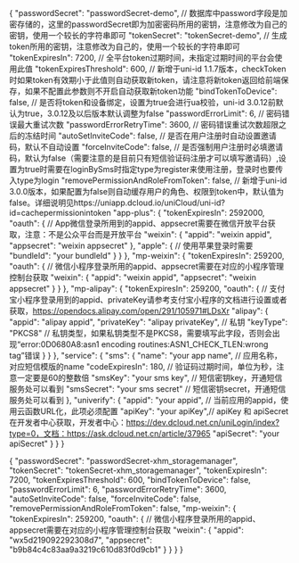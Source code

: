 {
    "passwordSecret": "passwordSecret-demo", // 数据库中password字段是加密存储的，这里的passwordSecret即为加密密码所用的密钥，注意修改为自己的密钥，使用一个较长的字符串即可
    "tokenSecret": "tokenSecret-demo", // 生成token所用的密钥，注意修改为自己的，使用一个较长的字符串即可
    "tokenExpiresIn": 7200, // 全平台token过期时间，未指定过期时间的平台会使用此值
    "tokenExpiresThreshold": 600, // 新增于uni-id 1.1.7版本，checkToken时如果token有效期小于此值则自动获取新token，请注意将新token返回给前端保存，如果不配置此参数则不开启自动获取新token功能
    "bindTokenToDevice": false, // 是否将token和设备绑定，设置为true会进行ua校验，uni-id 3.0.12前默认为true，3.0.12及以后版本默认调整为false
    "passwordErrorLimit": 6, // 密码错误最大重试次数
    "passwordErrorRetryTime": 3600, // 密码错误重试次数超限之后的冻结时间
    "autoSetInviteCode": false, // 是否在用户注册时自动设置邀请码，默认不自动设置
    "forceInviteCode": false, // 是否强制用户注册时必填邀请码，默认为false（需要注意的是目前只有短信验证码注册才可以填写邀请码）,设置为true时需要在loginBySms时指定type为register来使用注册，登录时也要传入type为login
  "removePermissionAndRoleFromToken": false, // 新增于uni-id 3.0.0版本，如果配置为false则自动缓存用户的角色、权限到token中，默认值为false。详细说明见https://uniapp.dcloud.io/uniCloud/uni-id?id=cachepermissionintoken
    "app-plus": {
        "tokenExpiresIn": 2592000,
        "oauth": {
            // App微信登录所用到的appid、appsecret需要在微信开放平台获取，注意：不是公众平台而是开放平台
            "weixin": {
                "appid": "weixin appid",
                "appsecret": "weixin appsecret"
            },
            "apple": { // 使用苹果登录时需要
                "bundleId": "your bundleId"
            }
        }
    },
    "mp-weixin": {
        "tokenExpiresIn": 259200,
        "oauth": {
            // 微信小程序登录所用的appid、appsecret需要在对应的小程序管理控制台获取
            "weixin": {
                "appid": "weixin appid",
                "appsecret": "weixin appsecret"
            }
        }
    },
    "mp-alipay": {
        "tokenExpiresIn": 259200,
        "oauth": {
            // 支付宝小程序登录用到的appid、privateKey请参考支付宝小程序的文档进行设置或者获取，https://opendocs.alipay.com/open/291/105971#LDsXr
            "alipay": {
                "appid": "alipay appid",
                "privateKey": "alipay privateKey", // 私钥
                "keyType": "PKCS8" // 私钥类型，如果私钥类型不是PKCS8，需要填写此字段，否则会出现“error:0D0680A8:asn1 encoding routines:ASN1_CHECK_TLEN:wrong tag”错误
            }
        }
    },
    "service": {
        "sms": {
            "name": "your app name", // 应用名称，对应短信模版的name
            "codeExpiresIn": 180, // 验证码过期时间，单位为秒，注意一定要是60的整数倍
            "smsKey": "your sms key", // 短信密钥key，开通短信服务处可以看到
            "smsSecret": "your sms secret" // 短信密钥secret，开通短信服务处可以看到
        },
        "univerify": {
      "appid": "your appid", // 当前应用的appid，使用云函数URL化，此项必须配置
            "apiKey": "your apiKey",// apiKey 和 apiSecret 在开发者中心获取，开发者中心：https://dev.dcloud.net.cn/uniLogin/index?type=0，文档：https://ask.dcloud.net.cn/article/37965
            "apiSecret": "your apiSecret"
        }
    }
}


{
    "passwordSecret": "passwordSecret-xhm_storagemanager",
    "tokenSecret": "tokenSecret-xhm_storagemanager",
    "tokenExpiresIn": 7200,
    "tokenExpiresThreshold": 600,
    "bindTokenToDevice": false, 
    "passwordErrorLimit": 6,
    "passwordErrorRetryTime": 3600,
    "autoSetInviteCode": false,
    "forceInviteCode": false,
	"removePermissionAndRoleFromToken": false,
    "mp-weixin": {
        "tokenExpiresIn": 259200,
        "oauth": {
            // 微信小程序登录所用的appid、appsecret需要在对应的小程序管理控制台获取
            "weixin": {
                "appid": "wx5d219092292308d7",
                "appsecret": "b9b84c4c83aa9a3219c610d83f0d9cb1"
            }
        }
    }
}